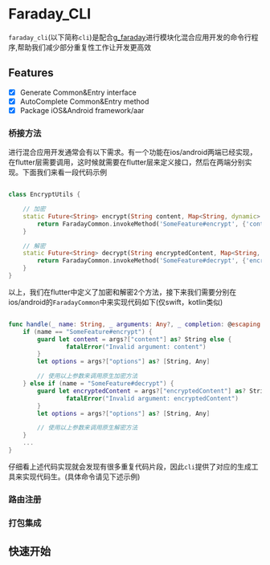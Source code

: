 # Faraday_CLI

`faraday_cli`(以下简称`cli`)是配合[g_faraday](https://github.com/gfaraday/g_faraday)进行模块化混合应用开发的命令行程序,帮助我们减少部分重复性工作让开发更高效

## Features

- [x] Generate Common&Entry interface
- [x] AutoComplete Common&Entry method
- [x] Package iOS&Android framework/aar

### 桥接方法

进行混合应用开发通常会有以下需求。有一个功能在ios/android两端已经实现，在flutter层需要调用，这时候就需要在flutter层来定义接口，然后在两端分别实现。下面我们来看一段代码示例

``` dart

class EncryptUtils {

    // 加密
    static Future<String> encrypt(String content, Map<String, dynamic> options) {
        return FaradayCommon.invokeMethod('SomeFeature#encrypt', {'content': content, 'options': options});
    }

    // 解密
    static Future<String> decrypt(String encryptedContent, Map<String, dynamic> options) {
        return FaradayCommon.invokeMethod('SomeFeature#decrypt', {'encryptedContent': encryptedContent, 'options': options});
    }
}

```

以上，我们在flutter中定义了加密和解密2个方法，接下来我们需要分别在ios/android的`FaradayCommon`中来实现代码如下(仅swift，kotlin类似)

``` swift

func handle(_ name: String, _ arguments: Any?, _ completion: @escaping (_ result: Any?) -> Void) -> Void { 
    if (name == "SomeFeature#encrypt") {
        guard let content = args?["content"] as? String else {
                fatalError("Invalid argument: content")
        }
        let options = args?["options"] as? [String, Any]

        // 使用以上参数来调用原生加密方法
    } else if (name = "SomeFeature#decrypt") {
        guard let encryptedContent = args?["encryptedContent"] as? String else {
                fatalError("Invalid argument: encryptedContent")
        }
        let options = args?["options"] as? [String, Any]

        // 使用以上参数来调用原生解密方法
    }
    ...
}

```

仔细看上述代码实现就会发现有很多重复代码片段，因此`cli`提供了对应的生成工具来实现代码生。(具体命令请见下述示例)

### 路由注册

### 打包集成

## 快速开始
